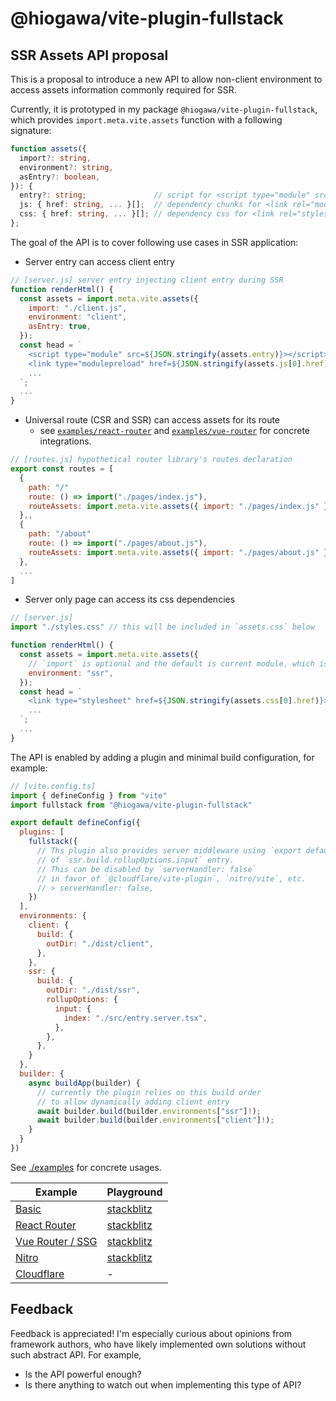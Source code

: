 # @hiogawa/vite-plugin-fullstack

## SSR Assets API proposal

This is a proposal to introduce a new API to allow non-client environment to access assets information commonly required for SSR.

Currently, it is prototyped in my package `@hiogawa/vite-plugin-fullstack`, which provides `import.meta.vite.assets` function with a following signature:

```ts
function assets({
  import?: string,
  environment?: string,
  asEntry?: boolean,
}): {
  entry?: string;               // script for <script type="module" src=...>
  js: { href: string, ... }[];  // dependency chunks for <link rel="modulepreload" href=... />
  css: { href: string, ... }[]; // dependency css for <link rel="stylesheet" href=... />
};
```

The goal of the API is to cover following use cases in SSR application:

- Server entry can access client entry

```js
// [server.js] server entry injecting client entry during SSR
function renderHtml() {
  const assets = import.meta.vite.assets({
    import: "./client.js",
    environment: "client",
    asEntry: true,
  });
  const head = `
    <script type="module" src=${JSON.stringify(assets.entry)}></script>
    <link type="modulepreload" href=${JSON.stringify(assets.js[0].href)}></script>
    ...
  `;
  ...
}
```

- Universal route (CSR and SSR) can access assets for its route
  - see [`examples/react-router`](./examples/react-router) and [`examples/vue-router`](./examples/vue-router) for concrete integrations.

```js
// [routes.js] hypothetical router library's routes declaration
export const routes = [
  {
    path: "/"
    route: () => import("./pages/index.js"),
    routeAssets: import.meta.vite.assets({ import: "./pages/index.js" })
  },,
  {
    path: "/about"
    route: () => import("./pages/about.js"),
    routeAssets: import.meta.vite.assets({ import: "./pages/about.js" })
  },
  ...
]
```

- Server only page can access its css dependencies

```js
// [server.js]
import "./styles.css" // this will be included in `assets.css` below

function renderHtml() {
  const assets = import.meta.vite.assets({
    // `import` is optional and the default is current module, which is `./server.js` in this case:
    environment: "ssr",
  });
  const head = `
    <link type="stylesheet" href=${JSON.stringify(assets.css[0].href)}></script>
    ...
  `;
  ...
}
```

The API is enabled by adding a plugin and minimal build configuration, for example:

```js
// [vite.config.ts]
import { defineConfig } from "vite"
import fullstack from "@hiogawa/vite-plugin-fullstack"

export default defineConfig({
  plugins: [
    fullstack({
      // Ths plugin also provides server middleware using `export default { fetch }`
      // of `ssr.build.rollupOptions.input` entry.
      // This can be disabled by `serverHandler: false`
      // in favor of `@cloudflare/vite-plugin`, `nitro/vite`, etc.
      // > serverHandler: false,
    })
  ],
  environments: {
    client: {
      build: {
        outDir: "./dist/client",
      },
    },
    ssr: {
      build: {
        outDir: "./dist/ssr",
        rollupOptions: {
          input: {
            index: "./src/entry.server.tsx",
          },
        },
      },
    }
  },
  builder: {
    async buildApp(builder) {
      // currently the plugin relies on this build order
      // to allow dynamically adding client entry
      await builder.build(builder.environments["ssr"]!);
      await builder.build(builder.environments["client"]!);
    }
  }
})
```

See [./examples](./examples) for concrete usages.

| Example | Playground |
| --- | --- |
| [Basic](./examples/basic/) | [stackblitz](https://stackblitz.com/github/hi-ogawa/vite-plugins/tree/main/packages/fullstack/examples/basic) |
| [React Router](./examples/react-router/) | [stackblitz](https://stackblitz.com/github/hi-ogawa/vite-plugins/tree/main/packages/fullstack/examples/react-router) |
| [Vue Router / SSG](./examples/vue-router/) | [stackblitz](https://stackblitz.com/github/hi-ogawa/vite-plugins/tree/main/packages/fullstack/examples/vue-router) |
| [Nitro](https://github.com/hi-ogawa/nitro-vite-examples/tree/10-02-feat_add_vue-router-ssr_example/examples/vue-router-ssr) | [stackblitz](https://stackblitz.com/github/hi-ogawa/nitro-vite-examples/tree/10-02-feat_add_vue-router-ssr_example/examples/vue-router-ssr) |
| [Cloudflare](./examples/cloudflare/) | - |


## Feedback

Feedback is appreciated! I'm especially curious about opinions from framework authors, who have likely implemented own solutions without such abstract API. For example,

- Is the API powerful enough?
- Is there anything to watch out when implementing this type of API?
